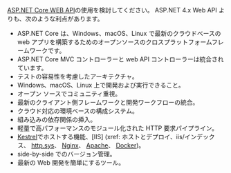 [ASP.NET Core WEB API](/aspnet/core/web-api)の使用を検討してください。 ASP.NET 4.x Web API よりも、次のような利点があります。

* ASP.NET Core は、Windows、macOS、Linux で最新のクラウドベースの web アプリを構築するためのオープンソースのクロスプラットフォームフレームワークです。
* ASP.NET Core MVC コントローラーと web API コントローラーは統合されています。
* テストの容易性を考慮したアーキテクチャ。
* Windows、macOS、Linux 上で開発および実行できること。
* オープン ソースでコミュニティ重視。
* 最新のクライアント側フレームワークと開発ワークフローの統合。
* クラウド対応の環境ベースの構成システム。
* 組み込みの依存関係の挿入。
* 軽量で高パフォーマンスのモジュール化された HTTP 要求パイプライン。
* [Kestrel](/aspnet/core/fundamentals/servers/kestrel)でホストする機能、[IIS] (xref: ホストとデプロイ、iis/インデックス、 [http.sys](xref:fundamentals/servers/httpsys)、 [Nginx](xref:host-and-deploy/linux-nginx)、 [Apache](xref:host-and-deploy/linux-apache)、 [Docker](xref:host-and-deploy/docker/index))。
* side-by-side でのバージョン管理。
* 最新の Web 開発を簡単にするツール。

